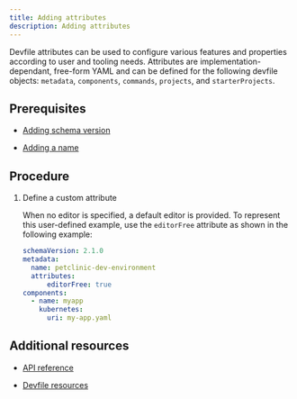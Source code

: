 ```yaml
---
title: Adding attributes
description: Adding attributes
---
```


Devfile attributes can be used to configure various features and
properties according to user and tooling needs. Attributes are
implementation-dependant, free-form YAML and can be defined for the
following devfile objects: `metadata`, `components`, `commands`,
`projects`, and `starterProjects`.

## Prerequisites

- [Adding schema version](./adding-schema-version)

- [Adding a name](./adding-a-name)

## Procedure

1. Define a custom attribute

    When no editor is specified, a default editor is provided. To
    represent this user-defined example, use the `editorFree` attribute
    as shown in the following example:

    ```yaml {% title="A devfile without an editor" filename="devfile.yaml" %}
    schemaVersion: 2.1.0
    metadata:
      name: petclinic-dev-environment
      attributes:
          editorFree: true
    components:
      - name: myapp
        kubernetes:
          uri: my-app.yaml
    ```

## Additional resources

- [API reference](./devfile-schema)

- [Devfile resources](./devfile-resources)
